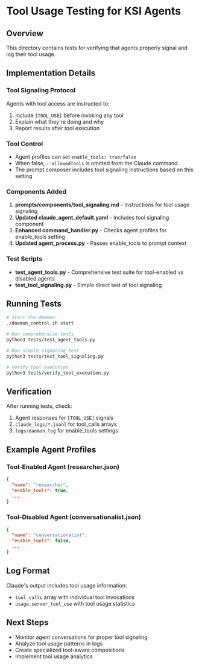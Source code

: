 # Tool Usage Testing for KSI Agents

## Overview
This directory contains tests for verifying that agents properly signal and log their tool usage.

## Implementation Details

### Tool Signaling Protocol
Agents with tool access are instructed to:
1. Include `[TOOL_USE]` before invoking any tool
2. Explain what they're doing and why
3. Report results after tool execution

### Tool Control
- Agent profiles can set `enable_tools: true/false`
- When false, `--allowedTools` is omitted from the Claude command
- The prompt composer includes tool signaling instructions based on this setting

### Components Added
1. **prompts/components/tool_signaling.md** - Instructions for tool usage signaling
2. **Updated claude_agent_default.yaml** - Includes tool signaling component
3. **Enhanced command_handler.py** - Checks agent profiles for enable_tools setting
4. **Updated agent_process.py** - Passes enable_tools to prompt context

### Test Scripts
- **test_agent_tools.py** - Comprehensive test suite for tool-enabled vs disabled agents
- **test_tool_signaling.py** - Simple direct test of tool signaling

## Running Tests

```bash
# Start the daemon
./daemon_control.sh start

# Run comprehensive tests
python3 tests/test_agent_tools.py

# Run simple signaling test
python3 tests/test_tool_signaling.py

# Verify tool execution
python3 tests/verify_tool_execution.py
```

## Verification
After running tests, check:
1. Agent responses for `[TOOL_USE]` signals
2. `claude_logs/*.jsonl` for tool_calls arrays
3. `logs/daemon.log` for enable_tools settings

## Example Agent Profiles

### Tool-Enabled Agent (researcher.json)
```json
{
  "name": "researcher",
  "enable_tools": true,
  ...
}
```

### Tool-Disabled Agent (conversationalist.json)
```json
{
  "name": "conversationalist", 
  "enable_tools": false,
  ...
}
```

## Log Format
Claude's output includes tool usage information:
- `tool_calls` array with individual tool invocations
- `usage.server_tool_use` with tool usage statistics

## Next Steps
- Monitor agent conversations for proper tool signaling
- Analyze tool usage patterns in logs
- Create specialized tool-aware compositions
- Implement tool usage analytics